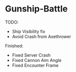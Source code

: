 Gunship-Battle
==============

TODO: 
  - Ship Visibility fix
  - Avoid Crash from Axethrower

Finished:
  - Fixed Server Crash
  - Fixed Cannon Aim Angle
  - Fixed Encounter Frame
